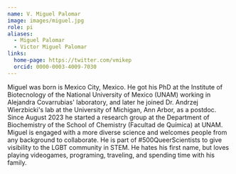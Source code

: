 ```yaml
---
name: V. Miguel Palomar
image: images/miguel.jpg
role: pi
aliases:
  - Miguel Palomar
  - Victor Miguel Palomar
links:
  home-page: https://twitter.com/vmikep
  orcid: 0000-0003-4009-7030
---
```


Miguel was born is Mexico City, Mexico. He got his PhD at the Institute of Biotecnology of the National University of Mexico (UNAM) working in Alejandra Covarrubias' laboratory, and later he joined Dr. Andrzej Wierzbicki's lab at the University of Michigan, Ann Arbor, as a postdoc. Since August 2023 he started a research group at the Department of Biochemistry of the School of Chemistry (Facultad de Química) at UNAM. Miguel is engaged with a more diverse science and welcomes people from any background to collaborate. He is part of #500QueerScientists to give visibility to the LGBT community in STEM. He hates his first name, but loves playing videogames, programing, traveling, and spending time with his family.
